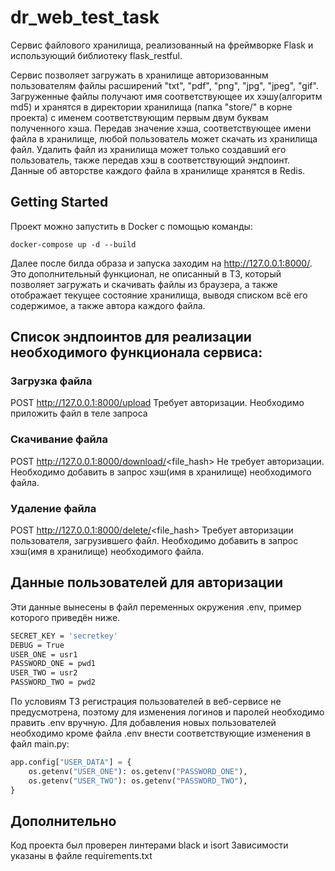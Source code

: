 # dr_web_test_task

Сервис файлового хранилища, реализованный на фреймворке Flask и использующий библиотеку flask_restful.

Сервис позволяет загружать в хранилище авторизованным пользователям файлы расширений "txt", "pdf", "png", "jpg", "jpeg", "gif".
Загруженные файлы получают имя соответствующее их хэшу(алгоритм md5) и хранятся в директории хранилища (папка "store/" в корне проекта) с именем соответствующим первым двум буквам полученного хэша.
Передав значение хэша, соответствующее имени файла в хранилище, любой пользователь может скачать из хранилища файл.
Удалить файл из хранилища может только создавший его пользователь, также передав хэш в соответствующий эндпоинт. Данные об авторстве каждого файла в хранилище хранятся в Redis.

## Getting Started

Проект можно запустить в Docker с помощью команды:
```shell
docker-compose up -d --build    
```

Далее после билда образа и запуска заходим на http://127.0.0.1:8000/. 
Это дополнительный функционал, не описанный в ТЗ, который позволяет загружать и скачивать файлы из браузера, а также отображает текущее состояние хранилища, выводя списком всё его содержимое, а также автора каждого файла.

## Список эндпоинтов для реализации необходимого функционала сервиса:

### Загрузка файла
POST http://127.0.0.1:8000/upload
Требует авторизации. Необходимо приложить файл в теле запроса

### Скачивание файла
POST http://127.0.0.1:8000/download/<file_hash>
Не требует авторизации. Необходимо добавить в запрос хэш(имя в хранилище) необходимого файла.

### Удаление файла
POST http://127.0.0.1:8000/delete/<file_hash>
Требует авторизации пользователя, загрузившего файл. Необходимо добавить в запрос хэш(имя в хранилище) необходимого файла.

## Данные пользователей для авторизации

Эти данные вынесены в файл переменных окружения .env, пример которого приведён ниже.
```bash
SECRET_KEY = 'secretkey'
DEBUG = True
USER_ONE = usr1
PASSWORD_ONE = pwd1
USER_TWO = usr2
PASSWORD_TWO = pwd2
```
По условиям ТЗ регистрация пользователей в веб-сервисе не предусмотрена, поэтому для изменения логинов и паролей необходимо править .env вручную.
Для добавления новых пользователей необходимо кроме файла .env внести соответствующие изменения в файл main.py:
```python
app.config["USER_DATA"] = {
    os.getenv("USER_ONE"): os.getenv("PASSWORD_ONE"),
    os.getenv("USER_TWO"): os.getenv("PASSWORD_TWO"),
}
```

## Дополнительно

Код проекта был проверен линтерами black и isort
Зависимости указаны в файле requirements.txt
